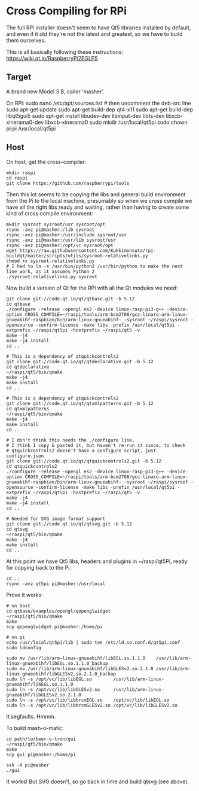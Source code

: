 # Cross Compiling for RPi

The full RPi installer doesn't seem to have Qt5 libraries installed by default, 
and even if it did they're not the latest and greatest, so we have to build
them ourselves.

This is all basically following these instructions: https://wiki.qt.io/RaspberryPi2EGLFS


## Target

A brand new Model 3 B, caller 'masher'.


On RPi:
    sudo nano /etc/apt/sources.list
    # then uncomment the deb-src line
    sudo apt-get update
    sudo apt-get build-dep qt4-x11
    sudo apt-get build-dep libqt5gui5 
    sudo apt-get install libudev-dev libinput-dev libts-dev libxcb-xinerama0-dev libxcb-xinerama0
    sudo mkdir /usr/local/qt5pi
    sudo chown pi:pi /usr/local/qt5pi

## Host

On host, get the cross-compiler:

    mkdir raspi
    cd raspi
    git clone https://github.com/raspberrypi/tools

Then this lot seems to be copying the libs and general build environment from the Pi to the local machine, presumably so when we cross compile we have all the right libs ready and waiting, rather than having to create some kind of cross compile environment:

    mkdir sysroot sysroot/usr sysroot/opt
    rsync -avz pi@masher:/lib sysroot
    rsync -avz pi@masher:/usr/include sysroot/usr
    rsync -avz pi@masher:/usr/lib sysroot/usr
    rsync -avz pi@masher:/opt/vc sysroot/opt
    wget https://raw.githubusercontent.com/Kukkimonsuta/rpi-buildqt/master/scripts/utils/sysroot-relativelinks.py
    chmod +x sysroot-relativelinks.py
    # I had to ln -s /usr/bin/python2 /usr/bin/python to make the next line work, as it assumes Python 2
    ./sysroot-relativelinks.py sysroot 

Now build a version of Qt for the RPi with all the Qt modules we need:

    git clone git://code.qt.io/qt/qtbase.git -b 5.12
    cd qtbase
    ./configure -release -opengl es2 -device linux-rasp-pi3-g++ -device-option CROSS_COMPILE=~/raspi/tools/arm-bcm2708/gcc-linaro-arm-linux-gnueabihf-raspbian/bin/arm-linux-gnueabihf- -sysroot ~/raspi/sysroot -opensource -confirm-license -make libs -prefix /usr/local/qt5pi -extprefix ~/raspi/qt5pi -hostprefix ~/raspi/qt5 -v
    make -j4
    make -j4 install
    cd ..

    # This is a dependency of qtquickcontrols2
    git clone git://code.qt.io/qt/qtdeclarative.git -b 5.12
    cd qtdeclarative
    ~/raspi/qt5/bin/qmake
    make -j4
    make install
    cd ..

    # This is a dependency of qtquickcontrols2
    git clone git://code.qt.io/qt/qtxmlpatterns.git -b 5.12
    cd qtxmlpatterns
    ~/raspi/qt5/bin/qmake
    make -j4
    make install
    cd ..

    # I don't think this needs the ./configure line.
    # I think I copy & pasted it, but haven't re-run it since, to check
    # qtquickcontrols2 doesn't have a configure script, just configure.json
    git clone git://code.qt.io/qt/qtquickcontrols2.git -b 5.12
    cd qtquickcontrols2
    ./configure -release -opengl es2 -device linux-rasp-pi3-g++ -device-option CROSS_COMPILE=~/raspi/tools/arm-bcm2708/gcc-linaro-arm-linux-gnueabihf-raspbian/bin/arm-linux-gnueabihf- -sysroot ~/raspi/sysroot -opensource -confirm-license -make libs -prefix /usr/local/qt5pi -extprefix ~/raspi/qt5pi -hostprefix ~/raspi/qt5 -v
    make -j4
    make -j4 install
    cd ..

    # Needed for SVG image format support
    git clone git://code.qt.io/qt/qtsvg.git -b 5.12
    cd qtsvg
    ~/raspi/qt5/bin/qmake
    make -j4
    make install
    cd ..


At this point we have Qt5 libs, headers and plugins in ~/raspi/qt5Pi, ready for copying back to the Pi.

    cd .. 
    rsync -avz qt5pi pi@masher:/usr/local

Prove it works:

    # on host
    cd qtbase/examples/opengl/qopenglwidget
    ~/raspi/qt5/bin/qmake
    make
    scp qopenglwidget pi@masher:/home/pi

    # on pi
    echo /usr/local/qt5pi/lib | sudo tee /etc/ld.so.conf.d/qt5pi.conf
    sudo ldconfig

    sudo mv /usr/lib/arm-linux-gnueabihf/libEGL.so.1.1.0    /usr/lib/arm-linux-gnueabihf/libEGL.so.1.1.0_backup 
    sudo mv /usr/lib/arm-linux-gnueabihf/libGLESv2.so.2.1.0 /usr/lib/arm-linux-gnueabihf/libGLESv2.so.2.1.0_backup 
    sudo ln -s /opt/vc/lib/libEGL.so        /usr/lib/arm-linux-gnueabihf/libEGL.so.1.1.0 
    sudo ln -s /opt/vc/lib/libGLESv2.so     /usr/lib/arm-linux-gnueabihf/libGLESv2.so.2.1.0 
    sudo ln -s /opt/vc/lib/libbrcmEGL.so    /opt/vc/lib/libEGL.so 
    sudo ln -s /opt/vc/lib/libbrcmGLESv2.so /opt/vc/lib/libGLESv2.so

It segfaults. Hmmm.

To build mash-o-matic:

    cd path/to/beer-o-tron/gui
    ~/raspi/qt5/bin/qmake
    make
    scp gui pi@masher:/home/pi

    ssh -X pi@masher
    ./gui 

It works! But SVG doesn't, so go back in time and build qtsvg (see above).





